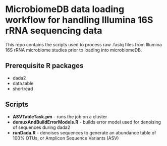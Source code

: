 # MicrobiomeDB data loading workflow for handling Illumina 16S rRNA sequencing data

This repo contains the scripts used to process raw .fastq files from Illumina 16S rRNA microbiome studies prior to loading into microbiomeDB.

## Prerequisite R packages

* dada2
* data.table
* shortread


## Scripts

* **ASVTableTask.pm** - runs the job on a cluster
* **demuxAndBuildErrorModels.R** - builds error model used for denoising of sequences during dada2
* **runDada.R** - denoises sequences to generate an abundance table of 100% OTUs, or Amplicon Sequence Variants (ASV) 

